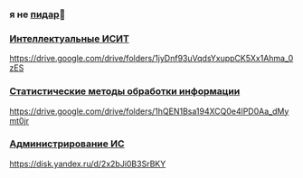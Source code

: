 ### я не [пидар](https://github.com/Vasilka69)👋

### [Интеллектуальные ИСИТ](https://drive.google.com/drive/folders/1jyDnf93uVqdsYxuppCK5Xx1Ahma_0zES) </br>
https://drive.google.com/drive/folders/1jyDnf93uVqdsYxuppCK5Xx1Ahma_0zES </br>
### [Статистические методы обработки информации](https://drive.google.com/drive/folders/1hQEN1Bsa194XCQ0e4lPD0Aa_dMymt0jr) </br>
https://drive.google.com/drive/folders/1hQEN1Bsa194XCQ0e4lPD0Aa_dMymt0jr </br>
### [Администрирование ИС](https://disk.yandex.ru/d/2x2bJi0B3SrBKY) </br>
https://disk.yandex.ru/d/2x2bJi0B3SrBKY
